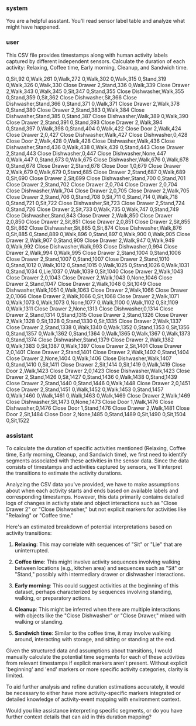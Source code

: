 ### system
You are a helpful assstant. You'll read sensor label table and analyze what might have happened.
### user

This CSV file provides timestamps along with human activity labels captured by different independent sensors.
Calculate the duration of each activity: Relaxing, Coffee time, Early morning, Cleanup, and Sandwich time.
    
0,Sit,92
0,Walk,261
0,Walk,272
0,Walk,302
0,Walk,315
0,Stand,319
0,Walk,326
0,Walk,330
Close Drawer 2,Stand,336
0,Walk,339
Close Drawer 2,Walk,343
0,Walk,345
0,Sit,347
0,Stand,355
Close Dishwasher,Walk,355
0,Stand,359
0,Sit,362
Close Dishwasher,Sit,366
Close Dishwasher,Stand,366
0,Stand,371
0,Walk,371
Close Drawer 2,Walk,378
0,Stand,380
Close Drawer 2,Stand,383
0,Walk,384
Close Dishwasher,Stand,385
0,Stand,387
Close Dishwasher,Walk,389
0,Walk,390
Close Drawer 2,Stand,391
0,Stand,393
Close Drawer 2,Walk,394
0,Stand,397
0,Walk,398
0,Stand,404
0,Walk,422
Close Door 2,Walk,424
Close Drawer 2,0,427
Close Dishwasher,Walk,427
Close Dishwasher,0,428
Close Door 2,Walk,428
0,Walk,428
Close Dishwasher,Walk,436
Close Dishwasher,Stand,436
0,Walk,438
0,Walk,439
0,Stand,443
Close Drawer 2,Stand,443
Close Dishwasher,0,447
Close Dishwasher,None,447
0,Walk,447
0,Stand,673
0,Walk,675
Close Dishwasher,Walk,676
0,Walk,678
0,Stand,678
Close Drawer 2,Stand,678
Close Door 1,0,679
Close Drawer 2,Walk,679
0,Walk,679
0,Stand,685
Close Drawer 2,Stand,687
0,Walk,689
0,Sit,690
Close Drawer 2,Sit,699
Close Dishwasher,Stand,700
0,Stand,701
Close Drawer 2,Stand,702
Close Drawer 2,0,704
Close Drawer 2,0,704
Close Dishwasher,Walk,704
Close Drawer 2,0,705
Close Drawer 2,Walk,705
Close Drawer 2,Stand,706
0,Stand,708
0,Sit,711
0,Stand,714
0,Walk,718
0,Stand,721
0,Sit,722
Close Dishwasher,Sit,723
Close Drawer 2,Stand,724
0,Stand,726
Close Drawer 2,Sit,733
0,Walk,735
0,Walk,747
0,Stand,749
Close Dishwasher,Stand,843
Close Drawer 2,Walk,850
Close Drawer 2,0,850
Close Drawer 2,Sit,851
Close Drawer 2,0,851
Close Drawer 2,Sit,855
0,Sit,862
Close Dishwasher,Sit,865
0,Sit,874
Close Dishwasher,Walk,876
0,Sit,885
0,Stand,889
0,Walk,896
0,Stand,897
0,Walk,900
0,Walk,905
Close Drawer 2,Walk,907
0,Stand,909
Close Drawer 2,Walk,947
0,Walk,949
0,Walk,992
Close Dishwasher,Walk,993
Close Dishwasher,0,994
Close Drawer 2,Walk,994
0,Walk,995
Close Drawer 2,Stand,1004
0,Stand,1006
Close Drawer 2,Stand,1007
0,Stand,1007
Close Drawer 2,Stand,1010
0,Stand,1012
0,Walk,1012
0,Stand,1015
0,Walk,1025
0,Stand,1026
0,Walk,1031
0,Stand,1034
0,Lie,1037
0,Walk,1039
0,Sit,1040
Close Drawer 2,Walk,1043
Close Drawer 2,0,1043
Close Drawer 2,Walk,1043
0,None,1046
Close Drawer 2,Stand,1047
Close Drawer 2,Walk,1048
0,Sit,1049
Close Dishwasher,Walk,1051
0,Walk,1063
Close Drawer 2,Walk,1066
Close Drawer 2,0,1066
Close Drawer 2,Walk,1066
0,Sit,1068
Close Drawer 2,Walk,1071
0,Walk,1073
0,Walk,1073
0,None,1077
0,Walk,1100
0,Walk,1102
0,Sit,1109
0,Walk,1311
Close Drawer 2,None,1313
Close Dishwasher,0,1314
Close Drawer 2,Stand,1314
0,Stand,1315
Close Drawer 2,Stand,1326
Close Drawer 2,Walk,1328
0,Sit,1328
0,Stand,1330
0,Sit,1335
Close Drawer 2,Walk,1337
Close Drawer 2,Stand,1338
0,Walk,1340
0,Walk,1352
0,Stand,1353
0,Sit,1356
0,Stand,1357
0,Walk,1362
0,Stand,1364
0,Walk,1365
0,Walk,1367
0,Walk,1373
0,Stand,1374
Close Dishwasher,Stand,1379
Close Drawer 2,Walk,1382
0,Walk,1383
0,Sit,1387
0,Walk,1397
Close Drawer 2,Sit,1401
Close Drawer 2,0,1401
Close Drawer 2,Stand,1401
Close Drawer 2,Walk,1402
0,Stand,1404
Close Drawer 2,None,1404
0,Walk,1406
Close Dishwasher,Walk,1407
0,Stand,1410
0,Sit,1411
Close Drawer 2,Sit,1414
0,Sit,1419
0,Walk,1419
Close Door 2,Walk,1423
Close Drawer 2,0,1423
Close Dishwasher,Walk,1423
Close Drawer 2,Stand,1426
0,Sit,1427
0,Stand,1436
0,Walk,1438
0,Stand,1439
Close Drawer 2,Stand,1440
0,Stand,1446
0,Walk,1448
Close Drawer 2,0,1451
Close Drawer 2,Stand,1451
0,Walk,1452
0,Walk,1453
0,Stand,1457
0,Walk,1460
0,Walk,1461
0,Walk,1463
0,Walk,1469
Close Drawer 2,Walk,1469
Close Dishwasher,Sit,1473
0,None,1473
Close Door 1,Walk,1476
Close Dishwasher,0,1476
Close Door 1,Stand,1476
Close Drawer 2,Walk,1481
Close Door 2,Sit,1484
Close Door 2,None,1485
0,Stand,1489
0,Sit,1490
0,Sit,1504
0,Sit,1522

### assistant
To calculate the duration of specific activities mentioned (Relaxing, Coffee time, Early morning, Cleanup, and Sandwich time), we first need to identify segments associated with these activities in the sensor data. Since the data consists of timestamps and activities captured by sensors, we'll interpret the transitions to estimate the activity durations.

Analyzing the CSV data you've provided, we have to make assumptions about when each activity starts and ends based on available labels and corresponding timestamps. However, this data primarily contains detailed logs of changes in activity state and object interactions such as "Close Drawer 2" or "Close Dishwasher," but not explicit markers for activities like "Relaxing" or "Coffee time."

Here's an estimated breakdown of potential interpretations based on activity transitions:

1. **Relaxing**: This may correlate with sequences of "Sit" or "Lie" that are uninterrupted.
   
2. **Coffee time**: This might involve activity sequences involving walking between locations (e.g., kitchen area) and sequences such as "Sit" or "Stand," possibly with intermediary drawer or dishwasher interactions.

3. **Early morning**: This could suggest activities at the beginning of this dataset, perhaps characterized by sequences involving standing, walking, or preparatory actions.

4. **Cleanup**: This might be inferred when there are multiple interactions with objects like the "Close Dishwasher" or "Close Drawer," mixed with walking or standing.

5. **Sandwich time**: Similar to the coffee time, it may involve walking around, interacting with storage, and sitting or standing at the end.

Given the structured data and assumptions about transitions, I would manually calculate the potential time segments for each of these activities from relevant timestamps if explicit markers aren't present. Without explicit 'beginning' and 'end' markers or more specific activity categories, clarity is limited.

To aid further analysis and refine duration estimations accurately, it would be necessary to either have more activity-specific markers integrated or detailed knowledge of activity-event mapping with environment context.

Would you like assistance interpreting specific segments, or do you have further context details that can aid in this duration mapping?
